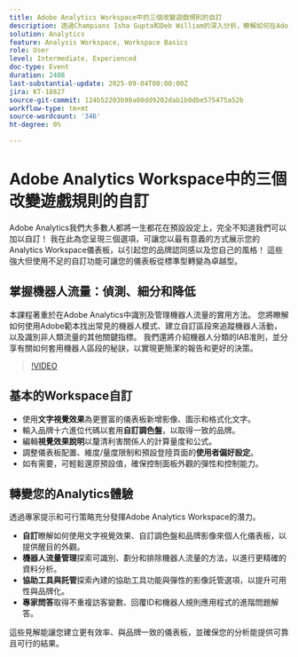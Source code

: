 ```yaml
---
title: Adobe Analytics Workspace中的三個改變遊戲規則的自訂
description: 透過Champions Isha Gupta和Deb William的深入分析，瞭解如何在Adobe Analytics中建立儀表板的品牌、設定不重複訪客ID和對抗機器人流量。
solution: Analytics
feature: Analysis Workspace, Workspace Basics
role: User
level: Intermediate, Experienced
doc-type: Event
duration: 2408
last-substantial-update: 2025-09-04T00:00:00Z
jira: KT-18827
source-git-commit: 124b52203b98a80dd9202dab1b0dbe575475a52b
workflow-type: tm+mt
source-wordcount: '346'
ht-degree: 0%

---
```



# Adobe Analytics Workspace中的三個改變遊戲規則的自訂

Adobe Analytics我們大多數人都將一生都花在預設設定上，完全不知道我們可以加以自訂！ 我在此為您呈現三個選項，可讓您以最有意義的方式展示您的Analytics Workspace儀表板，以引起您的品牌認同感以及您自己的風格！ 這些強大但使用不足的自訂功能可讓您的儀表板從標準型轉變為卓越型。

## 掌握機器人流量：偵測、細分和降低

本課程著重於在Adobe Analytics中識別及管理機器人流量的實用方法。 您將瞭解如何使用Adobe範本找出常見的機器人模式、建立自訂區段來追蹤機器人活動，以及識別非人類流量的其他關鍵指標。 我們還將介紹機器人分類的IAB准則，並分享有關如何套用機器人區段的秘訣，以實現更簡潔的報告和更好的決策。

>[!VIDEO](https://video.tv.adobe.com/v/3471123/?learn=on&enablevpops)

## 基本的Workspace自訂

* 使用&#x200B;**文字視覺效果**&#x200B;為更豐富的儀表板新增影像、圖示和格式化文字。
* 輸入品牌十六進位代碼以套用&#x200B;**自訂調色盤**，以取得一致的品牌。
* 編輯&#x200B;**視覺效果說明**&#x200B;以釐清利害關係人的計算量度和公式。
* 調整儀表板配置、維度/量度限制和預設登陸頁面的&#x200B;**使用者偏好設定**。
* 如有需要，可輕鬆還原預設值，確保控制面板外觀的彈性和控制能力。

## 轉變您的Analytics體驗

透過專家提示和可行策略充分發揮Adobe Analytics Workspace的潛力。

* **自訂**&#x200B;瞭解如何使用文字視覺效果、自訂調色盤和品牌影像來個人化儀表板，以提供醒目的外觀。
* **機器人流量管理**&#x200B;探索可識別、劃分和排除機器人流量的方法，以進行更精確的資料分析。
* **協助工具與託管**&#x200B;探索內建的協助工具功能與彈性的影像託管選項，以提升可用性與品牌化。
* **專家問答**&#x200B;取得不重複訪客變數、回覆ID和機器人規則應用程式的進階問題解答。

這些見解能讓您建立更有效率、與品牌一致的儀表板，並確保您的分析能提供可靠且可行的結果。
